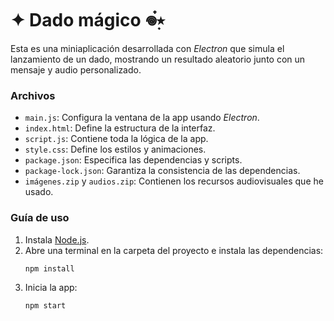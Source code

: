 # ✦ Dado mágico 𖦹๋࣭⭑
Esta es una miniaplicación desarrollada con *Electron* que simula el lanzamiento de un dado, mostrando un resultado aleatorio junto con un mensaje y audio personalizado. 

### Archivos
- `main.js`: Configura la ventana de la app usando *Electron*.
- `index.html`: Define la estructura de la interfaz.
- `script.js`: Contiene toda la lógica de la app.
- `style.css`: Define los estilos y animaciones.
- `package.json`: Especifica las dependencias y scripts.
- `package-lock.json`: Garantiza la consistencia de las dependencias.
- `imágenes.zip` y `audios.zip`: Contienen los recursos audiovisuales que he usado.

### Guía de uso  
1. Instala [Node.js](https://nodejs.org/es).  
2. Abre una terminal en la carpeta del proyecto e instala las dependencias:  
   ```sh
   npm install
3. Inicia la app:
    ```sh
    npm start
